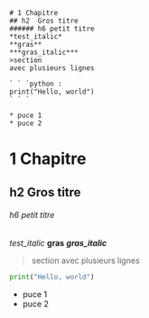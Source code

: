 ```
# 1 Chapitre
## h2  Gros titre
###### h6 petit titre
*test_italic*
**gras**
***gras_italic***
>section
avec plusieurs lignes

` ` `python :
print("Hello, world")
` ` `
 
* puce 1
* puce 2

```

# 1 Chapitre
## h2  Gros titre
###### h6 petit titre
*test_italic*
**gras**
***gras_italic***
>section
avec plusieurs lignes

```python :
print("Hello, world")
``` 

* puce 1
* puce 2

